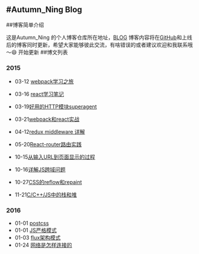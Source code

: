#Autumn_Ning Blog
---
##博客简单介绍

这是Autumn_Ning 的个人博客仓库所在地址，[BLOG](ning.bystudio.top) 博客内容将在[GitHub](https://github.com/wangning0/Autumn_Ning_Blog)和上线后的博客同时更新，希望大家能够彼此交流，有啥错误的或者建议欢迎和我联系哦～😄  开始更新
##博文列表

### 2015

* 03-12 [webpack学习之旅](https://github.com/wangning0/Autumn_Ning_Blog/blob/master/blogs/3-12/webpack.md)	
* 03-16 [react学习笔记](https://github.com/wangning0/Autumn_Ning_Blog/blob/master/blogs/3-16/react_learn.md)

* 03-19[好用的HTTP模块superagent](https://github.com/wangning0/Autumn_Ning_Blog/blob/master/blogs/3-19/superAgent_learn.md)

* 03-21[webpack和react实战](https://github.com/wangning0/Autumn_Ning_Blog/blob/master/blogs/3-21/react_webpack.md) 

* 04-12[redux middleware 详解](https://github.com/wangning0/Autumn_Ning_Blog/blob/master/blogs/4-12/redux_middleware详解.md) 

* 05-20[React-router路由实践](https://github.com/wangning0/Autumn_Ning_Blog/blob/master/blogs/5-20/react-router路由实践.md)


* 10-15[从输入URL到页面显示的过程](https://github.com/wangning0/Autumn_Ning_Blog/blob/master/blogs/10-15/url_to_render.md)

* 10-16[详解JS跨域问题](https://github.com/wangning0/Autumn_Ning_Blog/blob/master/blogs/10-16/js_co.md)

* 10-27[CSS的reflow和repaint](https://github.com/wangning0/Autumn_Ning_Blog/blob/master/blogs/10-27/reflow&repaint.md)

* 11-21[C/C++/JS中的栈和堆](https://github.com/wangning0/notes/blob/master/%E6%A0%88%E5%92%8C%E5%A0%86.md)
### 2016

* 01-01 [postcss](https://github.com/wangning0/Autumn_Ning_Blog/blob/master/blogs/2016-1-1/postcss.md)
* 01-01 [JS严格模式](https://github.com/wangning0/Autumn_Ning_Blog/blob/master/blogs/2016-1-1/strict_mode_js.md)
* 01-03 [flux架构模式](https://github.com/wangning0/Autumn_Ning_Blog/blob/master/blogs/2016-1-3/flux/readme.md)
* 01-24 [网络是怎样连接的](https://github.com/wangning0/Autumn_Ning_Blog/blob/master/blogs/2016-1-24/readme.md)

